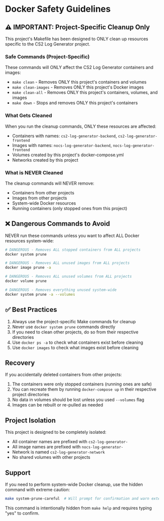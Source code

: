 # Docker Safety Guidelines

## ⚠️ IMPORTANT: Project-Specific Cleanup Only

This project's Makefile has been designed to ONLY clean up resources specific to the CS2 Log Generator project. 

### Safe Commands (Project-Specific)

These commands will ONLY affect the CS2 Log Generator containers and images:

- `make clean` - Removes ONLY this project's containers and volumes
- `make clean-images` - Removes ONLY this project's Docker images
- `make clean-all` - Removes ONLY this project's containers, volumes, and images
- `make down` - Stops and removes ONLY this project's containers

### What Gets Cleaned

When you run the cleanup commands, ONLY these resources are affected:
- Containers with names: `cs2-log-generator-backend`, `cs2-log-generator-frontend`
- Images with names: `nocs-log-generator-backend`, `nocs-log-generator-frontend`
- Volumes created by this project's docker-compose.yml
- Networks created by this project

### What is NEVER Cleaned

The cleanup commands will NEVER remove:
- Containers from other projects
- Images from other projects
- System-wide Docker resources
- Running containers (only stopped ones from this project)

## ❌ Dangerous Commands to Avoid

NEVER run these commands unless you want to affect ALL Docker resources system-wide:

```bash
# DANGEROUS - Removes ALL stopped containers from ALL projects
docker system prune

# DANGEROUS - Removes ALL unused images from ALL projects
docker image prune -a

# DANGEROUS - Removes ALL unused volumes from ALL projects
docker volume prune

# DANGEROUS - Removes everything unused system-wide
docker system prune -a --volumes
```

## ✅ Best Practices

1. Always use the project-specific Make commands for cleanup
2. Never use `docker system prune` commands directly
3. If you need to clean other projects, do so from their respective directories
4. Use `docker ps -a` to check what containers exist before cleaning
5. Use `docker images` to check what images exist before cleaning

## Recovery

If you accidentally deleted containers from other projects:

1. The containers were only stopped containers (running ones are safe)
2. You can recreate them by running `docker-compose up` in their respective project directories
3. No data in volumes should be lost unless you used `--volumes` flag
4. Images can be rebuilt or re-pulled as needed

## Project Isolation

This project is designed to be completely isolated:
- All container names are prefixed with `cs2-log-generator-`
- All image names are prefixed with `nocs-log-generator-`
- Network is named `cs2-log-generator-network`
- No shared volumes with other projects

## Support

If you need to perform system-wide Docker cleanup, use the hidden command with extreme caution:
```bash
make system-prune-careful  # Will prompt for confirmation and warn extensively
```

This command is intentionally hidden from `make help` and requires typing "yes" to confirm.